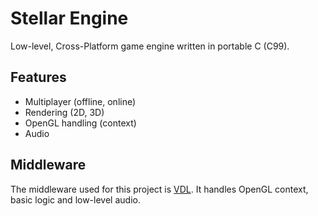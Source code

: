 # Stellar Engine

Low-level, Cross-Platform game engine written in portable C (C99).

## Features

- Multiplayer (offline, online)
- Rendering (2D, 3D)
- OpenGL handling (context)
- Audio

## Middleware

The middleware used for this project is [VDL](https://github.com/AdamOnAir/vdl). It handles OpenGL context, basic logic and low-level audio.

